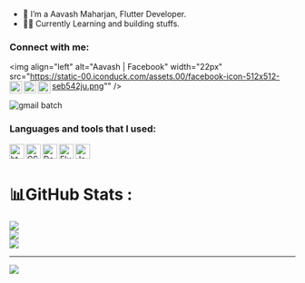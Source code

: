 - 🚀 I’m a Aavash Maharjan, Flutter Developer.
- 👷‍♂️ Currently Learning and building stuffs.
  
### Connect with me:
<img align="left" alt="Aavash | Facebook" width="22px" src="https://static-00.iconduck.com/assets.00/facebook-icon-512x512-seb542ju.png"" />
<img align="left" alt="Aavash | LinkedIn" width="22px" 
src="https://static.vecteezy.com/system/resources/previews/012/660/862/non_2x/linkedin-logo-on-transparent-isolated-background-free-vector.jpg" />
<img align="left" alt="Aavash | Twitter" width="22px" src="https://png.pngtree.com/png-vector/20221018/ourmid/pngtree-twitter-social-media-round-icon-png-image_6315985.png" />
<img align="left" alt="Aavash | Instagram" width="22px" src="https://cdn3.iconfinder.com/data/icons/2018-social-media-logotypes/1000/2018_social_media_popular_app_logo_instagram-512.png" />
<br /><br />
<img align="left" alt="gmail batch" src="https://img.shields.io/badge/devilmhzn@gmail.com-D14836?style=for-the-badge&logo=gmail&logoColor=white"/>
<br />

### Languages and tools that I used:
<img align="left" alt="html5" width="26px" src="https://w7.pngwing.com/pngs/186/608/png-transparent-html5-icon-%E2%80%A2-html-social-network-icon.png" />
<img align="left" alt="CSS3" width="26px" src="https://upload.wikimedia.org/wikipedia/commons/thumb/d/d5/CSS3_logo_and_wordmark.svg/1200px-CSS3_logo_and_wordmark.svg.png" />
<img align="left" alt="Dart" width="26px" src="https://upload.wikimedia.org/wikipedia/commons/7/7e/Dart-logo.png" />
<img align="left" alt="Flutter" width="26px" src="https://miro.medium.com/v2/resize:fit:320/1*wWUfWY0hKs3-VR8QNUjklQ.png" />
<img align="left" alt="Java" width="26px" src="https://logowik.com/content/uploads/images/731_java.jpg" />


## 
<br />

# 📊GitHub Stats :
![](https://github-readme-stats.vercel.app/api?username=Avashmhzn&theme=radical&hide_border=false&include_all_commits=false&count_private=false)<br/>
![](https://github-readme-streak-stats.herokuapp.com/?user=Avashmhzn&theme=radical&hide_border=false)<br/>
![](https://github-readme-stats.vercel.app/api/top-langs/?username=Avashmhzn&theme=radical&hide_border=false&include_all_commits=false&count_private=false&layout=compact)

---
[![](https://visitcount.itsvg.in/api?id=Avashmhzn&icon=0&color=0)](https://visitcount.itsvg.in)

